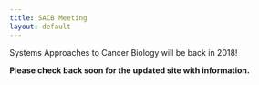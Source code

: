 ```yaml
---
title: SACB Meeting
layout: default
---
```


Systems Approaches to Cancer Biology will be back in 2018!

**Please check back soon for the updated site with information.**
